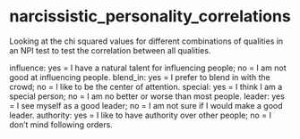 # narcissistic_personality_correlations
Looking at the chi squared values for different combinations of qualities in an NPI test to test the correlation between all qualities.

influence: yes = I have a natural talent for influencing people; no = I am not good at influencing people.
blend_in: yes = I prefer to blend in with the crowd; no = I like to be the center of attention.
special: yes = I think I am a special person; no = I am no better or worse than most people.
leader: yes = I see myself as a good leader; no = I am not sure if I would make a good leader.
authority: yes = I like to have authority over other people; no = I don’t mind following orders.
